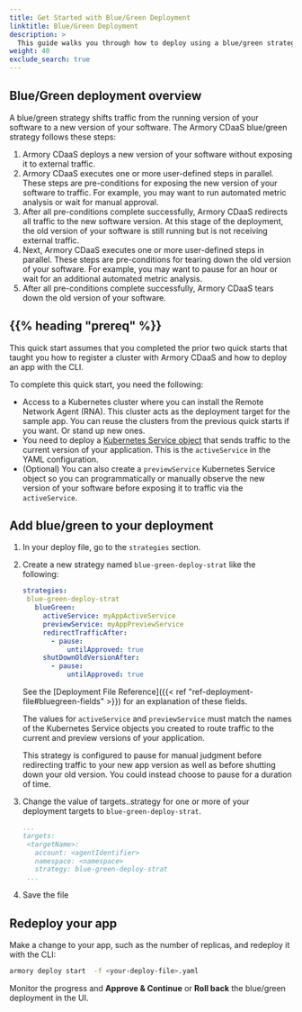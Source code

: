 ```yaml
---
title: Get Started with Blue/Green Deployment
linktitle: Blue/Green Deployment
description: >
  This guide walks you through how to deploy using a blue/green strategy.
weight: 40  
exclude_search: true
---
```


## Blue/Green deployment overview

A blue/green strategy shifts traffic from the running version of your software to a new version of your software. The Armory CDaaS blue/green strategy follows these steps:

1. Armory CDaaS deploys a new version of your software without exposing it to external traffic.
1. Armory CDaaS executes one or more user-defined steps in parallel. These steps are pre-conditions for exposing the new version of your software to traffic. For example, you may want to run automated metric analysis or wait for manual approval.
1. After all pre-conditions complete successfully, Armory CDaaS redirects all traffic to the new software version. At this stage of the deployment, the old version of your software is still running but is not receiving external traffic.
1. Next, Armory CDaaS executes one or more user-defined steps in parallel. These steps are pre-conditions for tearing down the old version of your software. For example, you may want to pause for an hour or wait for an additional automated metric analysis.
1. After all pre-conditions complete successfully, Armory CDaaS tears down the old version of your software.

## {{% heading "prereq" %}}

This quick start assumes that you completed the prior two quick starts that taught you how to register a cluster with Armory CDaaS and how to deploy an app with the CLI.

To complete this quick start, you need the following:

- Access to a Kubernetes cluster where you can install the Remote Network Agent (RNA). This cluster acts as the deployment target for the sample app. You can reuse the clusters from the previous quick starts if you want. Or stand up new ones.
- You need to deploy a [Kubernetes Service object](https://kubernetes.io/docs/concepts/services-networking/service/) that sends traffic to the current version of your application. This is the `activeService` in the YAML configuration.
- (Optional) You can also create a `previewService` Kubernetes Service object so you can programmatically or manually observe the new version of your software before exposing it to traffic via the `activeService`.

## Add blue/green to your deployment

1. In your deploy file, go to the `strategies` section.
1. Create a new strategy named `blue-green-deploy-strat` like the following:

   ```yaml
   strategies:
    blue-green-deploy-strat
      blueGreen:
        activeService: myAppActiveService
        previewService: myAppPreviewService
        redirectTrafficAfter:
          - pause:
              untilApproved: true
        shutDownOldVersionAfter:
          - pause:
              untilApproved: true
   ```

   See the [Deployment File Reference]({{< ref "ref-deployment-file#bluegreen-fields" >}}) for an explanation of these fields.

   The values for `activeService` and `previewService` must match the names of the Kubernetes Service objects you created to route traffic to the current and preview versions of your application.

   This strategy is configured to pause for manual judgment before redirecting traffic to your new app version as well as before shutting down your old version. You could instead choose to pause for a duration of time.

1. Change the value of targets.<targetName>.strategy for one or more of your deployment targets to `blue-green-deploy-strat`.

   ```yaml
   ...
   targets:
    <targetName>:
      account: <agentIdentifier>
      namespace: <namespace>
      strategy: blue-green-deploy-strat
    ...
    ```
1. Save the file

## Redeploy your app

Make a change to your app, such as the number of replicas, and redeploy it with the CLI:

```bash
armory deploy start  -f <your-deploy-file>.yaml
```

Monitor the progress and **Approve & Continue** or **Roll back** the blue/green deployment in the UI.



